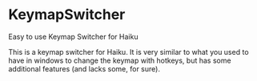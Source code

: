 # KeymapSwitcher
Easy to use Keymap Switcher for Haiku

This is a keymap switcher for Haiku. It is very similar to what you used to have in windows to change the keymap with hotkeys, but has some additional features (and lacks some, for sure).
